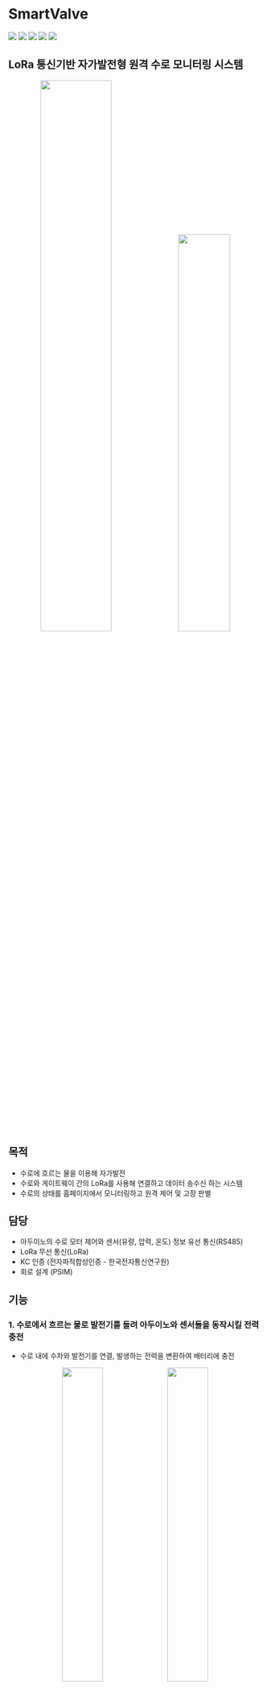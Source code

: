 # SmartValve
<div>
<img src="https://img.shields.io/badge/Arduino-00979D?style=flat-square&logo=Arduino&logoColor=white"/>
<img src="https://img.shields.io/badge/HTML-E34F26?style=flat-square&logo=HTML5&logoColor=white"/>
<img src="https://img.shields.io/badge/Javascript-F7DF1E?style=flat-square&logo=javascript&logoColor=black"/>
<img src="https://img.shields.io/badge/PHP-777BB4?style=flat-square&logo=PHP&logoColor=white"/>
<img src="https://img.shields.io/badge/MySQL-4479A1?style=square-square&logo=MySQL&logoColor=white"/>
</div>

## LoRa 통신기반 자가발전형 원격 수로 모니터링 시스템

<div align="center">
<img src="https://github.com/limdongsun0814/SmartValve/assets/118763659/a58dff5a-1be6-4e09-b170-86d9c80c4e69" width="53%"/>&nbsp;  
<img src="https://github.com/limdongsun0814/SmartValve/assets/118763659/04c9fd51-edb8-4b6f-8368-300c43f5a145" width="45%"/>
</div></br>


## 목적
- 수로에 흐르는 물을 이용해 자가발전 
- 수로와 게이트웨이 간의 LoRa를 사용해 연결하고 데이터 송수신 하는 시스템 
- 수로의 상태를 홈페이지에서 모니터링하고 원격 제어 및 고장 판별

## 담당 
- 아두이노의 수로 모터 제어와 센서(유량, 압력, 온도) 정보 유선 통신(RS485)
- LoRa 무선 통신(LoRa)
- KC 인증 (전자파적합성인증 - 한국전자통신연구원)
- 회로 설계 (PSIM)

## 기능

### 1. 수로에서 흐르는 물로 발전기를 돌려 아두이노와 센서들을 동작시킬 전력 충전
 - 수로 내에 수차와 발전기를 연결, 발생하는 전력을 변환하여 배터리에 충전
<div align="center">
<img src="https://github.com/limdongsun0814/SmartValve/assets/118763659/793a145c-8213-4098-a841-dc5aa5e1eedf" width="40%"/>&nbsp;  
<img src="https://github.com/limdongsun0814/SmartValve/assets/118763659/42afd971-80b2-4a13-9da4-aca0fdf34d1a" width="40%"/>
</div></br>

### 2. 수로에서 측정한 정보를 서버와 연동
 - 수로에 설치된 아두이노와 사무실에 설치된 아두이노간의 LoRa 통신 연결 (무자격으로 사용 가능한 923.1MHz 대역 사용)
 - 사무실에 설치된 아두이노에서 서버로 정보 업로드 (Wifi HTTP)
 - 홈페이지에서 밸브 OPEN량을 0~100%로 조절하면 통신이 역순으로 수로에 도달해 수로의 수문에 달린 모터 제어 
 
영상) 수로 밸브를 50%-> 1% 로 제어 (사진&영상/밸브 제어 50 to 1.mp4)
<div align="center">
<img src="https://github.com/limdongsun0814/SmartValve/blob/main/%EC%82%AC%EC%A7%84%26%EC%98%81%EC%83%81/%EB%B0%B8%EB%B8%8C_%EC%A0%9C%EC%96%B4_50_to_1.gif" width="70%"/>
</div></br>

### KC 인증 (전자파적합성인증) - 제어보드 / 전자파테스트 / 충격테스트
<div align="center">
 <img src="https://github.com/limdongsun0814/SmartValve/blob/main/%EC%82%AC%EC%A7%84%26%EC%98%81%EC%83%81/%EC%A0%9C%EC%96%B4%EB%B0%95%EC%8A%A4%20%EB%82%B4%EB%B6%80.png" width="30%"/>&nbsp;  
<img src="https://github.com/limdongsun0814/SmartValve/blob/main/%EC%82%AC%EC%A7%84%26%EC%98%81%EC%83%81/%EC%A0%84%EC%9E%90%ED%8C%8C%20%ED%85%8C%EC%8A%A4%ED%8A%B8.PNG" width="30%"/>&nbsp;  
<img src="https://github.com/limdongsun0814/SmartValve/blob/main/%EC%82%AC%EC%A7%84%26%EC%98%81%EC%83%81/%EC%B6%A9%EA%B2%A9%20%ED%85%8C%EC%8A%A4%ED%8A%B8.PNG" width="30%"/>
</div>

### 회로도
![회로도](https://github.com/limdongsun0814/SmartValve/assets/118763659/175d570f-4040-4af7-9296-117ee4b9f90c)
</br>

